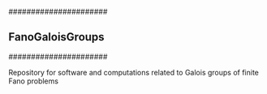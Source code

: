 ######################
## FanoGaloisGroups ##
######################

Repository for software and computations related to Galois groups of finite Fano problems

